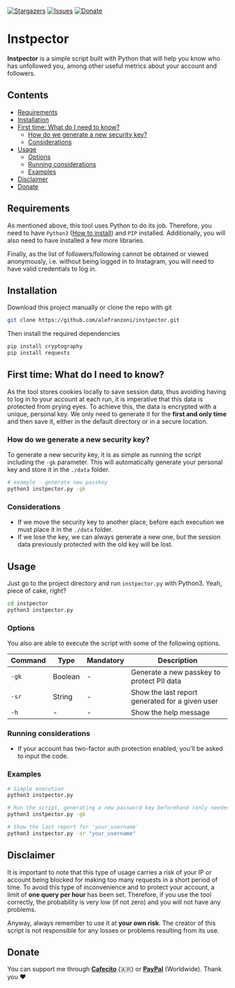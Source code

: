 [![Stargazers][stars-shield]][stars-url]
[![Issues][issues-shield]][issues-url]
[![Donate][donate-shield]][donate-url]

# Instpector
**Instpector** is a simple script built with Python that will help you know who has unfollowed you, among other useful metrics about your account and followers.

## Contents
- [Requirements](#requirements)
- [Installation](#installation)
- [First time: What do I need to know?](#first-time-what-do-i-need-to-know)
  - [How do we generate a new security key?](#how-do-we-generate-a-new-security-key)
  - [Considerations](#considerations)
- [Usage](#usage)
  - [Options](#options)
  - [Running considerations](#running-considerations)
  - [Examples](#examples)
- [Disclaimer](#disclaimer)
- [Donate](#donate)

## Requirements
As mentioned above, this tool uses Python to do its job. Therefore, you need to have `Python3` ([How to install](https://www.python.org/downloads/)) and `PIP` installed. Additionally, you will also need to have installed a few more libraries.

Finally, as the list of followers/following cannot be obtained or viewed anonymously, i.e. without being logged in to Instagram, you will need to have valid credentials to log in.

## Installation
Download this project manually or clone the repo with git

```bash
git clone https://github.com/alefranzoni/instpector.git
```

Then install the required dependencies

```bash
pip install cryptography
pip install requests
```

## First time: What do I need to know?
As the tool stores cookies locally to save session data, thus avoiding having to log in to your account at each run, it is imperative that this data is protected from prying eyes. To achieve this, the data is encrypted with a unique, personal key. We only need to generate it for the **first and only time** and then save it, either in the default directory or in a secure location.

### How do we generate a new security key?
To generate a new security key, it is as simple as running the script including the `-gk` parameter. This will automatically generate your personal key and store it in the `./data` folder.

```bash
# example - generate new passkey
python3 instpector.py -gk
```

### Considerations
- If we move the security key to another place, before each execution we must place it in the `./data` folder.
- If we lose the key, we can always generate a new one, but the session data previously protected with the old key will be lost.

## Usage
Just go to the project directory and run `instpector.py` with Python3. Yeah, piece of cake, right?
 
```bash
cd instpector
python3 instpector.py
```
### Options
You also are able to execute the script with some of the following options.

| Command     | Type  | Mandatory | Description                                                                 |
|-------------|-------|-----------|-----------------------------------------------------------------------------|
|`-gk`        |Boolean| -         |Generate a new passkey to protect PII data                                   |
|`-sr`        |String | -         |Show the last report generated for a given user                              |
|`-h`         | -     | -         |Show the help message                                                        |

### Running considerations
- If your account has two-factor auth protection enabled, you'll be asked to input the code.

### Examples
```bash
# Simple execution
python3 instpector.py

# Run the script, generating a new password key beforehand (only needed once)
python3 instpector.py -gk

# Show the last report for 'your_username'
python3 instpector.py -sr "your_username"

```

## Disclaimer
It is important to note that this type of usage carries a risk of your IP or account being blocked for making too many requests in a short period of time. To avoid this type of inconvenience and to protect your account, a limit of **one query per hour** has been set. Therefore, if you use the tool correctly, the probability is very low (if not zero) and you will not have any problems.

Anyway, always remember to use it at **your own risk**. The creator of this script is not responsible for any losses or problems resulting from its use.

## Donate
You can support me through [**Cafecito**](https://cafecito.app/alefranzoni) (🇦🇷) or [**PayPal**](https://www.paypal.com/donate/?hosted_button_id=9LR86UDHEKM3Q) (Worldwide). Thank you ❤️

[stars-shield]: https://img.shields.io/github/stars/alefranzoni/instpector
[stars-url]: https://github.com/alefranzoni/instpector/stargazers
[issues-shield]: https://img.shields.io/github/issues/alefranzoni/instpector
[issues-url]: https://github.com/alefranzoni/instpector/issues
[donate-shield]: https://img.shields.io/badge/$-donate-ff69b4.svg?maxAge=2592000&amp;style=flat
[donate-url]: https://github.com/alefranzoni/instpector#donate
